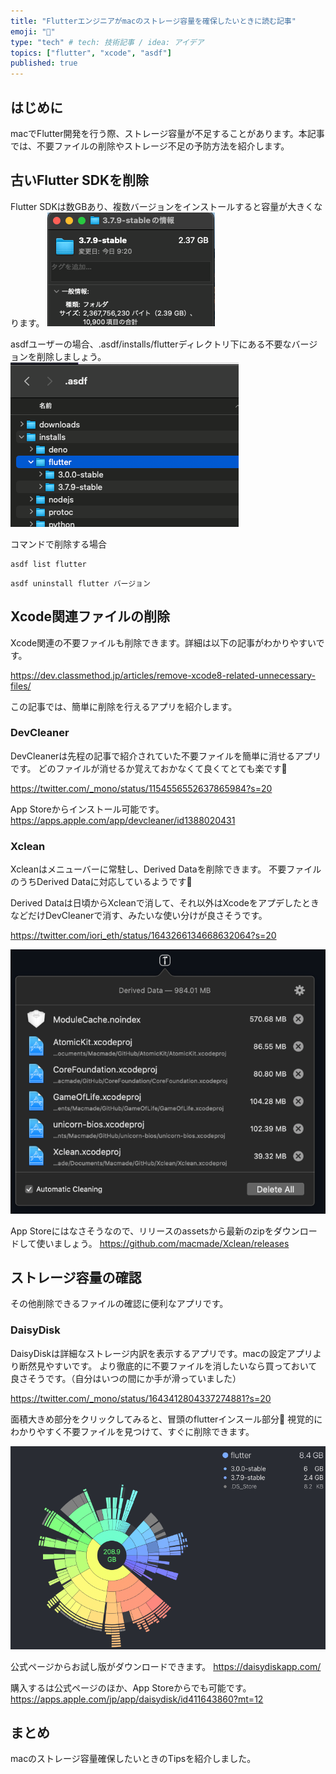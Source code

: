 ```yaml
---
title: "Flutterエンジニアがmacのストレージ容量を確保したいときに読む記事"
emoji: "🐙"
type: "tech" # tech: 技術記事 / idea: アイデア
topics: ["flutter", "xcode", "asdf"]
published: true
---
```

## はじめに
macでFlutter開発を行う際、ストレージ容量が不足することがあります。本記事では、不要ファイルの削除やストレージ不足の予防方法を紹介します。

## 古いFlutter SDKを削除

Flutter SDKは数GBあり、複数バージョンをインストールすると容量が大きくなります。 
![](/images/SCR-20230405-dat.png)

asdfユーザーの場合、.asdf/installs/flutterディレクトリ下にある不要なバージョンを削除しましょう。 
![](/images/SCR-20230405-dlp.png)

コマンドで削除する場合
```zsh:インストール済みバージョン確認
asdf list flutter
```
```zsh:アンインストール
asdf uninstall flutter バージョン
```

## Xcode関連ファイルの削除
Xcode関連の不要ファイルも削除できます。詳細は以下の記事がわかりやすいです。

https://dev.classmethod.jp/articles/remove-xcode8-related-unnecessary-files/

この記事では、簡単に削除を行えるアプリを紹介します。

### DevCleaner
DevCleanerは先程の記事で紹介されていた不要ファイルを簡単に消せるアプリです。
どのファイルが消せるか覚えておかなくて良くてとても楽です🥳

https://twitter.com/_mono/status/1154556552637865984?s=20

App Storeからインストール可能です。
https://apps.apple.com/app/devcleaner/id1388020431

### Xclean

Xcleanはメニューバーに常駐し、Derived Dataを削除できます。
不要ファイルのうちDerived Dataに対応しているようです👀

Derived Dataは日頃からXcleanで消して、それ以外はXcodeをアプデしたときなどだけDevCleanerで消す、みたいな使い分けが良さそうです。

https://twitter.com/iori_eth/status/1643266134668632064?s=20

![](/images/SCR-20230405-ukn.png)

App Storeにはなさそうなので、リリースのassetsから最新のzipをダウンロードして使いましょう。
https://github.com/macmade/Xclean/releases

## ストレージ容量の確認
その他削除できるファイルの確認に便利なアプリです。

### DaisyDisk
DaisyDiskは詳細なストレージ内訳を表示するアプリです。macの設定アプリより断然見やすいです。
より徹底的に不要ファイルを消したいなら買っておいて良さそうです。（自分はいつの間にか手が滑っていました）

https://twitter.com/_mono/status/1643412804337274881?s=20

面積大きめ部分をクリックしてみると、冒頭のflutterインスール部分👀
視覚的にわかりやすく不要ファイルを見つけて、すぐに削除できます。

![](/images/SCR-20230405-vfi.png)

公式ページからお試し版がダウンロードできます。
https://daisydiskapp.com/

購入するは公式ページのほか、App Storeからでも可能です。
https://apps.apple.com/jp/app/daisydisk/id411643860?mt=12

## まとめ
macのストレージ容量確保したいときのTipsを紹介しました。